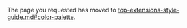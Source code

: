 
The page you requested has moved to [top-extensions-style-guide.md#color-palette](top-extensions-style-guide.md#color-palette).
